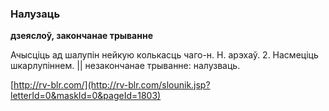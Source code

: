 ### Налузаць
**дзеяслоў, закончанае трыванне**

Ачысціць ад шалупін нейкую колькасць чаго-н. Н. арэхаў. 2. Насмеціць шкарлупіннем. || незакончанае трыванне: налузваць.

<a rel="author">[http://rv-blr.com/](http://rv-blr.com/slounik.jsp?letterId=0&maskId=0&pageId=1803)</a>
